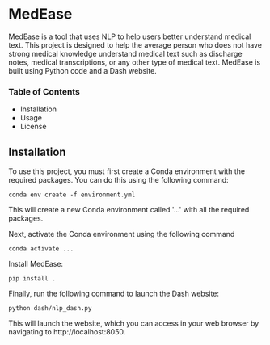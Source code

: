 # MedEase
MedEase is a tool that uses NLP to help users better understand medical text. This project is designed to help the average person who does not have strong medical knowledge understand medical text such as discharge notes, medical transcriptions, or any other type of medical text. MedEase is built using Python code and a Dash website.

### Table of Contents
- Installation
- Usage
- License

## Installation
To use this project, you must first create a Conda environment with the required packages. You can do this using the following command:
```
conda env create -f environment.yml
```

This will create a new Conda environment called '...' with all the required packages.

Next, activate the Conda environment using the following command
```
conda activate ...
```

Install MedEase:
```
pip install .
```

Finally, run the following command to launch the Dash website:
```
python dash/nlp_dash.py
```

This will launch the website, which you can access in your web browser by navigating to http://localhost:8050.




